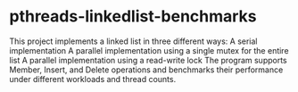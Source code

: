 # pthreads-linkedlist-benchmarks
This project implements a linked list in three different ways:  A serial implementation  A parallel implementation using a single mutex for the entire list  A parallel implementation using a read-write lock  The program supports Member, Insert, and Delete operations and benchmarks their performance under different workloads and thread counts. 
